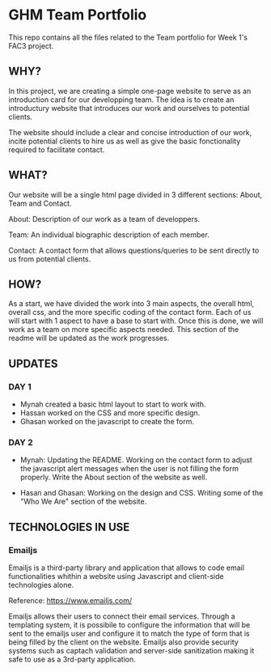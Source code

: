 # GHM Team Portfolio

This repo contains all the files related to the Team portfolio for Week 1's FAC3 project.

## WHY?

In this project, we are creating a simple one-page website to serve as an introduction card for our developping team. The idea is to create an introductury website that introduces our work and ourselves to potential clients.

The website should include a clear and concise introduction of our work, incite potential clients to hire us as well as give the basic fonctionality required to facilitate contact.

## WHAT?

Our website will be a single html page divided in 3 different sections: About, Team and Contact. 

About: Description of our work as a team of developpers.

Team: An individual biographic description of each member.

Contact: A contact form that allows questions/queries to be sent directly to us from potential clients.

## HOW?

As a start, we have divided the work into 3 main aspects, the overall html, overall css, and the more specific coding of the contact form. Each of us will start with 1 aspect to have a base to start with. Once this is done, we will work as a team on more specific aspects needed. This section of the readme will be updated as the work progresses.



## UPDATES

### DAY 1

- Mynah created a basic html layout to start to work with. 
- Hassan worked on the CSS and more specific design. 
- Ghasan worked on the javascript to create the form.

### DAY 2

- Mynah: 
      Updating the README. 
      Working on the contact form to adjust the javascript alert messages when the user is not filling the form properly.           Write the About section of the website as well.

- Hasan and Ghasan: 
      Working on the design and CSS. 
      Writing some of the "Who We Are" section of the website.
      



## TECHNOLOGIES IN USE

### Emailjs

Emailjs is a third-party library and application that allows to code email functionalities whithin a website using Javascript and client-side technologies alone. 

Reference: https://www.emailjs.com/

Emailjs allows their users to connect their email services. Through a templating system, it is possibile to configure the information that will be sent to the emailjs user and configure it to match the type of form that is being filled by the client on the website. Emailjs also provide security systems such as captach validation and server-side sanitization making it safe to use as a 3rd-party application.








